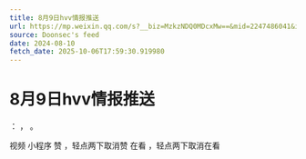 ```yaml
---
title: 8月9日hvv情报推送
url: https://mp.weixin.qq.com/s?__biz=MzkzNDQ0MDcxMw==&mid=2247486041&idx=1&sn=3854511005e8aee1e3dd2ebee596fd44
source: Doonsec's feed
date: 2024-08-10
fetch_date: 2025-10-06T17:59:30.919980
---
```


# 8月9日hvv情报推送

：
，
。

视频
小程序
赞
，轻点两下取消赞
在看
，轻点两下取消在看